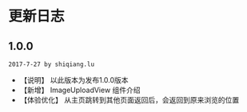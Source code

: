 # 更新日志

## 1.0.0
`2017-7-27 by shiqiang.lu`
* 【说明】 以此版本为发布1.0.0版本
* 【新增】 ImageUploadView 组件介绍
* 【体验优化】 从主页跳转到其他页面返回后，会返回到原来浏览的位置


